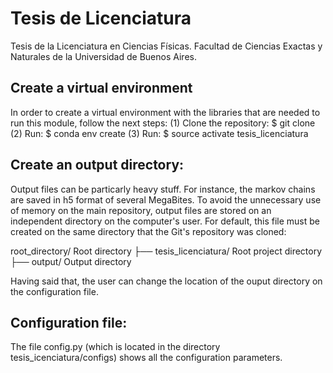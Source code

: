 # Tesis de Licenciatura
Tesis de la Licenciatura en Ciencias Físicas. Facultad de Ciencias Exactas y Naturales de la Universidad de Buenos Aires.

## Create a virtual environment
In order to create a virtual environment with the libraries that are needed to run this module, follow the next steps:
(1) Clone the repository: $ git clone 
(2) Run: $ conda env create 
(3) Run: $ source activate tesis_licenciatura

## Create an output directory:
Output files can be particarly heavy stuff. For instance, the markov chains are saved in h5 format of several MegaBites. To avoid the unnecessary use of memory on the main repository, output files are stored on an independent directory on the computer's user. For default, this file must be created on the same directory that the Git's repository was cloned:

root_directory/                    Root directory
├── tesis_licenciatura/            Root project directory
├── output/                        Output directory

Having said that, the user can change the location of the ouput directory on the configuration file.

## Configuration file:
The file config.py (which is located in the directory tesis_icenciatura/configs) shows all the configuration parameters. 
